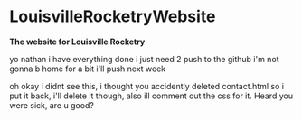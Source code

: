 # LouisvilleRocketryWebsite

**The website for Louisville Rocketry**

yo nathan i have everything done  i just need 2 push to the github i'm not gonna b home for a bit i'll push next week

oh okay i didnt see this, i thought you accidently deleted contact.html so i put it back, i'll delete it though, also ill comment out the css for it. Heard you were sick, are u good?
